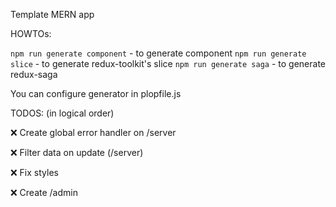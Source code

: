 Template MERN app

HOWTOs:

```npm run generate component``` - to generate component
```npm run generate slice``` - to generate redux-toolkit's slice
```npm run generate saga``` - to generate redux-saga

You can configure generator in plopfile.js


TODOS: (in logical order)



❌ Create global error handler on /server

❌ Filter data on update (/server)

❌ Fix styles

❌ Create /admin


